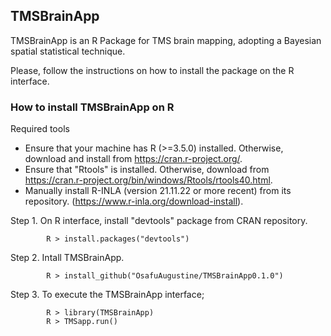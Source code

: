 ## TMSBrainApp
TMSBrainApp is an R Package for TMS brain mapping, adopting a Bayesian spatial statistical technique.  

Please, follow the instructions on how to install the package on the R interface.

### How to install TMSBrainApp on R
Required tools

- Ensure that your machine has R (>=3.5.0) installed. Otherwise, download and install from https://cran.r-project.org/.  
- Ensure that "Rtools" is installed. Otherwise, download from https://cran.r-project.org/bin/windows/Rtools/rtools40.html.  
- Manually install R-INLA (version 21.11.22 or more recent) from its repository. (https://www.r-inla.org/download-install).  

Step 1. On R interface, install "devtools" package from CRAN repository.  
```
		R > install.packages("devtools")  
```
Step 2. Intall TMSBrainApp.  
```
		R > install_github("OsafuAugustine/TMSBrainApp0.1.0")  
```
Step 3. To execute the TMSBrainApp interface;  
```
		R > library(TMSBrainApp)  
		R > TMSapp.run()  
```
